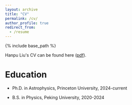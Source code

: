 ```yaml
---
layout: archive
title: "CV"
permalink: /cv/
author_profile: true
redirect_from:
  - /resume
---
```


{% include base_path %}

Hanpu Liu's CV can be found here ([pdf](https://hanpu-liu.github.io/files/Academic_CV.pdf)).

Education
======
* Ph.D. in Astrophysics, Princeton University, 2024-current

* B.S. in Physics, Peking University, 2020-2024
